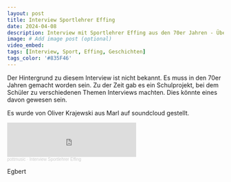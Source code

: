 ```yaml
---
layout: post
title: Interview Sportlehrer Effing
date: 2024-04-08
description: Interview mit Sportlehrer Effing aus den 70er Jahren - Überspielt von AGFA SUPERBER 60+6 Tape
image: # Add image post (optional)
video_embed:
tags: [Interview, Sport, Effing, Geschichten]
tags_color: '#835F46'
---
```


Der Hintergrund zu diesem Interview ist nicht bekannt. Es muss in den 70er Jahren gemacht worden sein. Zu der Zeit gab es ein Schulprojekt, bei dem Schüler zu verschiedenen Themen Interviews machten. Dies könnte eines davon gewesen sein.

Es wurde von Oliver Krajewski aus Marl auf soundcloud gestellt.

<iframe width="300" height="80" scrolling="no" frameborder="no" allow="autoplay" src="https://w.soundcloud.com/player/?url=https%3A//api.soundcloud.com/tracks/268588618&color=%23ff5500&auto_play=false&hide_related=false&show_comments=true&show_user=true&show_reposts=false&show_teaser=true&visual=true"></iframe>
<div style="font-size: 10px; color: #cccccc; line-break: anywhere; word-break: normal; overflow: hidden; white-space: nowrap; text-overflow: ellipsis; font-family: Interstate,Lucida Grande,Lucida Sans Unicode,Lucida Sans,Garuda,Verdana,Tahoma,sans-serif; font-weight: 100;">
  <a href="https://soundcloud.com/pottmusic" title="pottmusic" target="_blank" style="color: #cccccc; text-decoration: none;">pottmusic</a> · <a href="https://soundcloud.com/pottmusic/interview-sportlehrer-effing" title="Interview Sportlehrer Effing" target="_blank" style="color: #cccccc; text-decoration: none;">Interview Sportlehrer Effing</a>
</div>

Egbert





